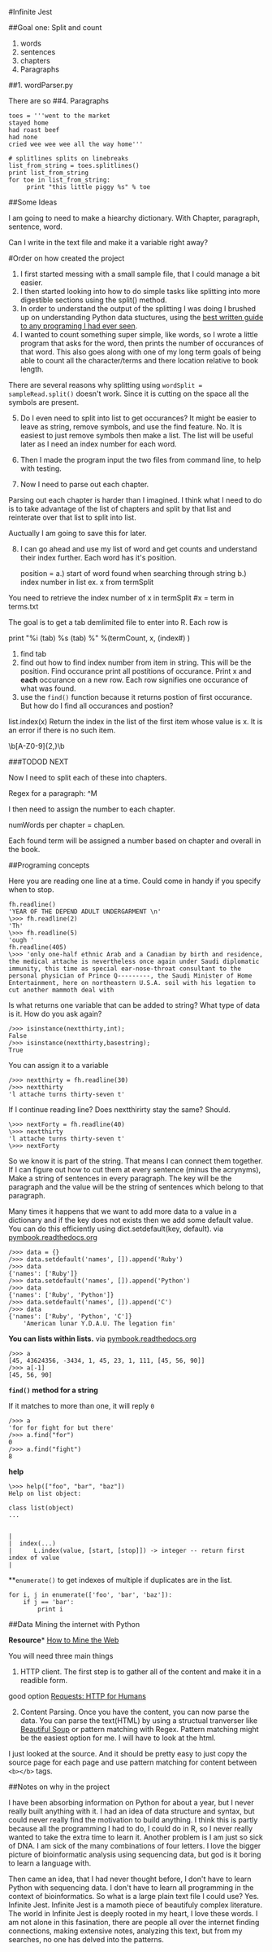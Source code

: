 #Infinite Jest

##Goal one:  Split and count

1. words
2. sentences
3. chapters
4. Paragraphs

##1. wordParser.py

There are so 
##4. Paragraphs

    toes = '''went to the market
    stayed home
    had roast beef
    had none
    cried wee wee wee all the way home'''
     
    # splitlines splits on linebreaks
    list_from_string = toes.splitlines()
    print list_from_string
    for toe in list_from_string:
         print "this little piggy %s" % toe


##Some Ideas

I am going to need to make a hiearchy dictionary.  With Chapter, paragraph, sentence, word.  

Can I write in the text file and make it a variable right away?  


#Order on how created the project

1.  I first started messing with a small sample file, that I could manage a bit easier. 
2.  I then started looking into how to do simple tasks like splitting into more digestible sections using the split() method.
3.  In order to understand the output of the splitting I was doing I brushed up on understanding Python data stuctures, using the [best written guide to any programing I had ever seen](http://pymbook.readthedocs.org/en/latest/datastructure.html#matrixmul-py).  
4. I wanted to count something super simple, like words, so I wrote a little program that asks for the word, then prints the number of occurances of that word. This also goes along with one of my long term goals of being able to count all the character/terms and there location relative to book length. 

There are several reasons why splitting using ```wordSplit = sampleRead.split()``` doesn't work. Since it is cutting on the space all the symbols are present. 

5.  Do I even need to split into list to get occurances? It might be easier to leave as string, remove symbols, and use the find feature. No.  It is easiest to just remove symbols then make a list. The list will be useful later as I need an index number for each word. 

6. Then I made the program input the two files from command line, to help with testing. 

7.  Now I need to parse out each chapter. 

Parsing out each chapter is harder than I imagined.  I think what I need to do is to take advantage of the list of chapters and split by that list and reinterate over that list to split into list. 

Auctually I am going to save this for later.

8. I can go ahead and use my list of word and get counts and understand their index further.  Each word has it's position. 
    
    position = 
        a.) start of word found when searching through string
        b.) index number in list
            ex.  x from  termSplit 

You need to retrieve the index number of x in termSplit #x = term in terms.txt

The goal is to get a tab demlimited file to enter into R. 
Each row is 

print "%i (tab) %s (tab) %" %(termCount, x, (index#) )

1.  find tab
2.  find out how to find index number from item in string.  This will be the position. Find occurance print all postitions of occurance. Print x and **each** occurance on a new row. Each row signifies one occurance of what was found. 
3. use the ```find()``` function because it returns postion of first occurance.  But how do I find all occurances and postion?


list.index(x)
Return the index in the list of the first item whose value is x. It is an error if there is no such item.


\b[A-Z0-9]{2,}\b


###TODOD NEXT

Now I need to split each of these into chapters. 

Regex for a paragraph:  ^M

I then need to assign the number to each chapter.  

numWords per chapter = chapLen.

Each found term will be assigned a number based on chapter and overall in the book. 

##Programing concepts

Here you are reading one line at a time. Could come in handy if you specify when to stop.  

    fh.readline()
    'YEAR OF THE DEPEND ADULT UNDERGARMENT \n'
    \>>> fh.readline(2)
    'Th'
    \>>> fh.readline(5)
    'ough '
    fh.readline(405)
    \>>> 'only one-half ethnic Arab and a Canadian by birth and residence, the medical attache is nevertheless once again under Saudi diplomatic immunity, this time as special ear-nose-throat consultant to the personal physician of Prince Q---------, the Saudi Minister of Home Entertainment, here on northeastern U.S.A. soil with his legation to cut another mammoth deal with 

Is what returns one variable that can be added to string?  What type of data is it.  How do you ask again?

    />>> isinstance(nextthirty,int);
    False
    />>> isinstance(nextthirty,basestring);
    True

You can assign it to a variable 

    />>> nextthirty = fh.readline(30)
    />>> nextthirty
    'l attache turns thirty-seven t'

If I continue reading line?  Does nextthirirty stay the same?  Should.

    \>>> nextForty = fh.readline(40)
    \>>> nextthirty
    'l attache turns thirty-seven t'
    \>>> nextForty

So we know it is part of the string. That means I can connect them together. If I can figure out how to cut them at every sentence (minus the acrynyms), Make a string of sentences in every paragraph. The key will be the paragraph and the value will be the string of sentences which belong to that paragraph. 

Many times it happens that we want to add more data to a value in a dictionary and if the key does not exists then we add some default value. You can do this efficiently using dict.setdefault(key, default). via [pymbook.readthedocs.org](http://pymbook.readthedocs.org/en/latest/datastructure.html#dictionaries)

    />>> data = {}
    />>> data.setdefault('names', []).append('Ruby')
    />>> data
    {'names': ['Ruby']}
    />>> data.setdefault('names', []).append('Python')
    />>> data
    {'names': ['Ruby', 'Python']}
    />>> data.setdefault('names', []).append('C')
    />>> data
    {'names': ['Ruby', 'Python', 'C']}
        'American lunar Y.D.A.U. The legation fin'

**You can lists within lists.** via [pymbook.readthedocs.org](http://pymbook.readthedocs.org/en/latest/datastructure.html#dictionaries)

    />>> a
    [45, 43624356, -3434, 1, 45, 23, 1, 111, [45, 56, 90]]
    />>> a[-1]
    [45, 56, 90]


**```find()``` method for a string**

If it matches to more than one, it will reply ```0```

    />>> a
    'for for fight for but there'
    />>> a.find("for")
    0
    />>> a.find("fight")
    8

**help**

    \>>> help(["foo", "bar", "baz"])
    Help on list object:

    class list(object)
    ...


    |
    |  index(...)
    |      L.index(value, [start, [stop]]) -> integer -- return first index of value
    |

**```enumerate()``` to get indexes of multiple if duplicates are in the list.

    for i, j in enumerate(['foo', 'bar', 'baz']):
        if j == 'bar':
            print i

##Data Mining the internet with Python

**Resource*** [How to Mine the Web](http://www.whosbacon.com/how-to-mine-the-web)

You will need three main things

1. HTTP client.  The first step is to gather all of the content and make it in a readible form.

good option [Requests: HTTP for Humans](http://docs.python-requests.org/en/latest/index.html)

2. Content Parsing.  Once you have the content, you can now parse the data. You can parse the text(HTML) by using a structual tranverser like [Beautiful Soup](http://www.crummy.com/software/BeautifulSoup/) or pattern matching with Regex.  Pattern matching might be the easiest option for me.  I will have to look at the html. 

I just looked at the source.  And it should be pretty easy to just copy the source page for each page and use pattern matching for content between ```<b></b>``` tags.

##Notes on why in the project

I have been absorbing information on Python for about a year, but I never really built anything with it. I had an idea of data structure and syntax, but could never really find the motivation to build anything.  I think this is partly because all the programming I had to do, I could do in R, so I never really wanted to take the extra time to learn it.  Another problem is I am just so sick of DNA.  I am sick of the many combinations of four letters.  I love the bigger picture of bioinformatic analysis using sequencing data, but god is it boring to learn a language with.  

Then came an idea, that I had never thought before, I don't have to learn Python with sequencing data.  I don't have to learn all programming in the context of bioinformatics.  So what is a large plain text file I could use?  Yes. Infinite Jest.  Infinite Jest is a mamoth piece of beautifuly complex literature.  The world in Infinite Jest is deeply rooted in my heart, I love these words. I am not alone in this fasination, there are people all over the internet finding connections, making extensive notes, analyzing this text, but from my searches, no one has delved into the patterns. 
